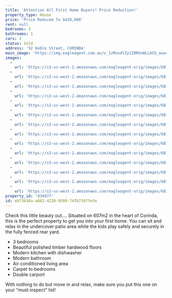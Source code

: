 ```yaml
---
title: 'Attention All First Home Buyers! Price Reduction!'
property_type: House
price: 'Price Reduced To $439,000'
rent: null
bedrooms: 3
bathrooms: 1
cars: 2
status: Sold
address: '52 Keble Street, CORINDA'
main_image: 'https://img.eagleagent.com.au/v_1zMuxdlZy1Z0RGnWLLUCb_wuo=/1280x854/smart/https://s3-us-west-2.amazonaws.com/eagleagent-orig/images/6819472/105828086-image-M.jpg'
images:
  -
    url: 'https://s3-us-west-2.amazonaws.com/eagleagent-orig/images/6819485/105828086-image-N.jpg'
  -
    url: 'https://s3-us-west-2.amazonaws.com/eagleagent-orig/images/6819484/105828086-image-L.jpg'
  -
    url: 'https://s3-us-west-2.amazonaws.com/eagleagent-orig/images/6819483/105828086-image-K.jpg'
  -
    url: 'https://s3-us-west-2.amazonaws.com/eagleagent-orig/images/6819482/105828086-image-J.jpg'
  -
    url: 'https://s3-us-west-2.amazonaws.com/eagleagent-orig/images/6819481/105828086-image-I.jpg'
  -
    url: 'https://s3-us-west-2.amazonaws.com/eagleagent-orig/images/6819480/105828086-image-H.jpg'
  -
    url: 'https://s3-us-west-2.amazonaws.com/eagleagent-orig/images/6819479/105828086-image-G.jpg'
  -
    url: 'https://s3-us-west-2.amazonaws.com/eagleagent-orig/images/6819478/105828086-image-F.jpg'
  -
    url: 'https://s3-us-west-2.amazonaws.com/eagleagent-orig/images/6819477/105828086-image-E.jpg'
  -
    url: 'https://s3-us-west-2.amazonaws.com/eagleagent-orig/images/6819476/105828086-image-D.jpg'
  -
    url: 'https://s3-us-west-2.amazonaws.com/eagleagent-orig/images/6819475/105828086-image-C.jpg'
  -
    url: 'https://s3-us-west-2.amazonaws.com/eagleagent-orig/images/6819474/105828086-image-B.jpg'
  -
    url: 'https://s3-us-west-2.amazonaws.com/eagleagent-orig/images/6819473/105828086-image-A.jpg'
  -
    url: 'https://s3-us-west-2.amazonaws.com/eagleagent-orig/images/6819472/105828086-image-M.jpg'
property_id: '434977'
id: eb73b10a-a862-4220-9599-74fb73dffe3e
---
```

Check this little beauty out….
Situated on 607m2 in the heart of Corinda, this is the perfect property to get you into your first home.  You can sit and relax in the undercover patio area while the kids play safely and securely in the fully fenced rear yard.

*  3 bedrooms
*  Beautiful polished timber hardwood floors
*  Modern kitchen with dishwasher
*  Modern bathroom
*  Air conditioned living area
*  Carpet to bedrooms
*  Double carport

With nothing to do but move in and relax, make sure you put this one on your “must inspect” list!